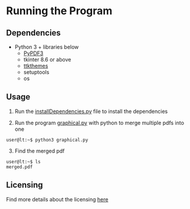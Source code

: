 # Running the Program

## Dependencies

* Python 3 + libraries below
  * [PyPDF3][1]
  * tkinter 8.6 or above
  * [ttkthemes][3]
  * setuptools
  * os

## Usage

1. Run the [installDependencies.py][4] file to install the dependencies

2. Run the program [graphical.py][5] with python to merge multiple pdfs into one

```console
user@lt:~$ python3 graphical.py
```

3. Find the merged pdf

```console
user@lt:~$ ls
merged.pdf
```

## Licensing

Find more details about the licensing [here][7]

[1]: https://github.com/sfneal/PyPDF3
[2]: https://github.com/TkinterEP/ttkthemes/blob/master/docs/licenses.rst
[3]: https://github.com/TkinterEP/ttkthemes
[4]: installDependencies.py
[5]: graphical.py
[6]: https://github.com/sfneal/PyPDF3/blob/master/LICENSE
[7]: LICENSE.md
